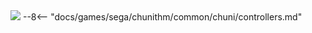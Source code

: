 <img class="header-logo" src="/img/sega/chunithm/crystalplus/logo.webp">
--8<-- "docs/games/sega/chunithm/common/chuni/controllers.md"